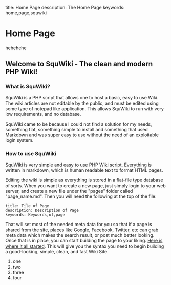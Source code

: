 title: Home Page
description: The Home Page
keywords: home,page,squwiki

# Home Page #
hehehehe
## Welcome to SquWiki - The clean and modern PHP Wiki! ##

### What is SquWiki? ###
SquWiki is a PHP script that allows one to host a basic, easy to use Wiki. The wiki articles are not editable by the public, and must be edited using some type of notepad like application. This allows SquWiki to run with very low requirements, and no database.

SquWiki came to be because I could not find a solution for my needs, something flat, something simple to install and something that used Markdown and was super easy to use without the need of an exploitable login system.

### How to use SquWiki ###
SquWiki is very simple and easy to use PHP Wiki script. Everything is written in markdown, which is human readable text to format HTML pages.

Editing the wiki is simple as everything is stored in a flat-file type database of sorts. When you want to create a new page, just simply login to your web server, and create a new file under the "pages" folder called "page_name.md".
Then you will need the following at the top of the file:

    title: Tile of Page
    description: Description of Page
    keywords: Keywords,of,page
    
That will set most of the needed meta data for you so that if a page is shared from the site, places like Google, Facebook, Twitter, etc can grab meta data which makes the search result, or post much better looking.
Once that is in place, you can start building the page to your liking. [Here is where it all started](http://daringfireball.net/projects/markdown/syntax). This will give you the syntax you need to begin building a good-looking, simple, clean, and fast Wiki Site.

1. one
2. two
3. three
4. four